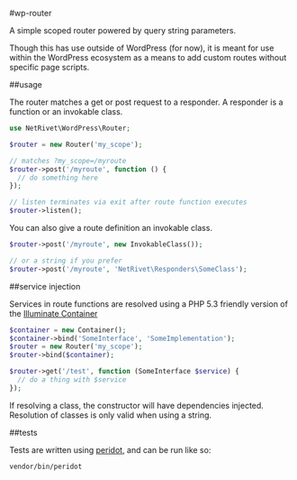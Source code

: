 #wp-router

A simple scoped router powered by query string parameters.

Though this has use outside of WordPress (for now), it is meant for use
within the WordPress ecosystem as a means to add custom routes without
specific page scripts.

##usage

The router matches a get or post request to a responder. A responder is a function or an invokable class.

```php
use NetRivet\WordPress\Router;

$router = new Router('my_scope');

// matches ?my_scope=/myroute
$router->post('/myroute', function () {
  // do something here
});

// listen terminates via exit after route function executes
$router->listen();
```

You can also give a route definition an invokable class.

```php
$router->post('/myroute', new InvokableClass());

// or a string if you prefer
$router->post('/myroute', 'NetRivet\Responders\SomeClass');
```

##service injection

Services in route functions are resolved using a PHP 5.3 friendly version of the [Illuminate Container](https://github.com/illuminate/container)


```php
$container = new Container();
$container->bind('SomeInterface', 'SomeImplementation');
$router = new Router('my_scope');
$router->bind($container);

$router->get('/test', function (SomeInterface $service) {
  // do a thing with $service
});
```

If resolving a class, the constructor will have dependencies injected. Resolution of classes is only
valid when using a string.

##tests

Tests are written using [peridot](http://peridot-php.github.io/), and can be run like so:

```
vendor/bin/peridot
```
